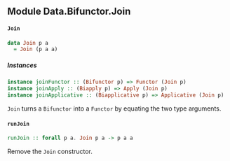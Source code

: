 ## Module Data.Bifunctor.Join

#### `Join`

``` purescript
data Join p a
  = Join (p a a)
```

##### Instances
``` purescript
instance joinFunctor :: (Bifunctor p) => Functor (Join p)
instance joinApply :: (Biapply p) => Apply (Join p)
instance joinApplicative :: (Biapplicative p) => Applicative (Join p)
```

`Join` turns a `Bifunctor` into a `Functor` by equating the
two type arguments.

#### `runJoin`

``` purescript
runJoin :: forall p a. Join p a -> p a a
```

Remove the `Join` constructor.


